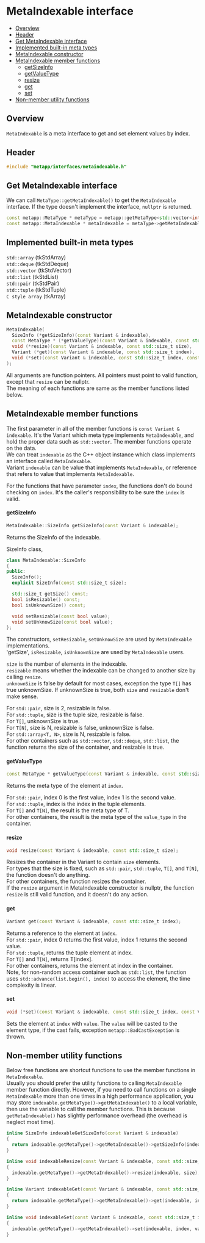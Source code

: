 [//]: # (Auto generated file, don't modify this file.)

# MetaIndexable interface
<!--begintoc-->
* [Overview](#a2_1)
* [Header](#a2_2)
* [Get MetaIndexable interface](#a2_3)
* [Implemented built-in meta types](#a2_4)
* [MetaIndexable constructor](#a2_5)
* [MetaIndexable member functions](#a2_6)
  * [getSizeInfo](#a4_1)
  * [getValueType](#a4_2)
  * [resize](#a4_3)
  * [get](#a4_4)
  * [set](#a4_5)
* [Non-member utility functions](#a2_7)
<!--endtoc-->

<a id="a2_1"></a>
## Overview

`MetaIndexable` is a meta interface to get and set element values by index.  

<a id="a2_2"></a>
## Header

```c++
#include "metapp/interfaces/metaindexable.h"
```

<a id="a2_3"></a>
## Get MetaIndexable interface

We can call `MetaType::getMetaIndexable()` to get the `MetaIndexable` interface. If the type doesn't implement the interface, `nullptr` is returned.

```c++
const metapp::MetaType * metaType = metapp::getMetaType<std::vector<int> >();
const metapp::MetaIndexable * metaIndexable = metaType->getMetaIndexable();
```

<a id="a2_4"></a>
## Implemented built-in meta types

`std::array` (tkStdArray)  
`std::deque` (tkStdDeque)  
`std::vector` (tkStdVector)  
`std::list` (tkStdList)  
`std::pair` (tkStdPair)  
`std::tuple` (tkStdTuple)  
`C style array` (tkArray)  

<a id="a2_5"></a>
## MetaIndexable constructor

```c++
MetaIndexable(
  SizeInfo (*getSizeInfo)(const Variant & indexable),
  const MetaType * (*getValueType)(const Variant & indexable, const std::size_t index),
  void (*resize)(const Variant & indexable, const std::size_t size),
  Variant (*get)(const Variant & indexable, const std::size_t index),
  void (*set)(const Variant & indexable, const std::size_t index, const Variant & value)
);
```

All arguments are function pointers. All pointers must point to valid function, except that `resize` can be nullptr.  
The meaning of each functions are same as the member functions listed below.

<a id="a2_6"></a>
## MetaIndexable member functions

The first parameter in all of the member functions is `const Variant & indexable`.
It's the Variant which meta type implements `MetaIndexable`, and hold the proper data such as `std::vector`.
The member functions operate on the data.  
We can treat `indexable` as the C++ object instance which class implements an interface called `MetaIndexable`.  
Variant `indexable` can be value that implements `MetaIndexable`, or reference that refers to value that implements `MetaIndexable`.  

For the functions that have parameter `index`, the functions don't do bound checking on `index`.
It's the caller's responsibility to be sure the `index` is valid.

<a id="a4_1"></a>
#### getSizeInfo

```c++
MetaIndexable::SizeInfo getSizeInfo(const Variant & indexable);
```

Returns the SizeInfo of the indexable.  

SizeInfo class,

```c++
class MetaIndexable::SizeInfo
{
public:
  SizeInfo();
  explicit SizeInfo(const std::size_t size);

  std::size_t getSize() const;
  bool isResizable() const;
  bool isUnknownSize() const;

  void setResizable(const bool value);
  void setUnknowSize(const bool value);
};
```

The constructors, `setResizable`, `setUnknowSize` are used by `MetaIndexable` implementations.  
'getSize', `isResizable`, `isUnknownSize` are used by `MetaIndexable` users.  

`size` is the number of elements in the indexable.  
`resizable` means whether the indexable can be changed to another size by calling `resize`.  
`unknownSize` is false by default for most cases, exception the type `T[]` has true unknownSize. If unknownSize is true,
both `size` and `resizable` don't make sense.  

For `std::pair`, size is 2, resizable is false.  
For `std::tuple`, size is the tuple size, resizable is false.  
For `T[]`, unknownSize is true.  
For `T[N]`, size is N, resizable is false, unknownSize is false.  
For `std::array<T, N>`, size is N, resizable is false.  
For other containers such as `std::vector`, `std::deque`, `std::list`, the function returns the size of the container,
and resizable is true.  

<a id="a4_2"></a>
#### getValueType

```c++
const MetaType * getValueType(const Variant & indexable, const std::size_t index);
```

Returns the meta type of the element at `index`.  

For `std::pair`, index 0 is the first value, index 1 is the second value.  
For `std::tuple`, index is the index in the tuple elements.  
For `T[]` and `T[N]`, the result is the meta type of T.  
For other containers, the result is the meta type of the `value_type` in the container.  

<a id="a4_3"></a>
#### resize

```c++
void resize(const Variant & indexable, const std::size_t size);
```

Resizes the container in the Variant to contain `size` elements.  
For types that the size is fixed, such as `std::pair`, `std::tuple`, `T[]`, and `T[N]`, the function doesn't do anything.  
For other containers, the function resizes the container.  
If the `resize` argument in MetaIndexable constructor is nullptr, the function `resize` is still valid function, and it doesn't do any action.  

<a id="a4_4"></a>
#### get

```c++
Variant get(const Variant & indexable, const std::size_t index);
```

Returns a reference to the element at `index`.  
For `std::pair`, index 0 returns the first value, index 1 returns the second value.  
For `std::tuple`, returns the tuple element at index.  
For `T[]` and `T[N]`, returns T[index].  
For other containers, returns the element at index in the container.  
Note, for non-random access container such as `std::list`, the function uses `std::advance(list.begin(), index)` to access the element, the time complexity is linear.  

<a id="a4_5"></a>
#### set

```c++
void (*set)(const Variant & indexable, const std::size_t index, const Variant & value);
```

Sets the element at `index` with `value`. The `value` will be casted to the element type, if the cast fails, exception `metapp::BadCastException` is thrown.  

<a id="a2_7"></a>
## Non-member utility functions

Below free functions are shortcut functions to use the member functions in `MetaIndexable`.  
Usually you should prefer the utility functions to calling `MetaIndexable` member function directly. However, if you need to call functions on a single `MetaIndexable` more than one times in a high performance application, you may store `indexable.getMetaType()->getMetaIndexable()` to a local variable, then use the variable to call the member functions. This is because `getMetaIndexable()` has slightly performance overhead (the overhead is neglect most time).

```c++
inline SizeInfo indexableGetSizeInfo(const Variant & indexable)
{
  return indexable.getMetaType()->getMetaIndexable()->getSizeInfo(indexable);
}

inline void indexableResize(const Variant & indexable, const std::size_t size)
{
  indexable.getMetaType()->getMetaIndexable()->resize(indexable, size);
}

inline Variant indexableGet(const Variant & indexable, const std::size_t index)
{
  return indexable.getMetaType()->getMetaIndexable()->get(indexable, index);
}

inline void indexableSet(const Variant & indexable, const std::size_t index, const Variant & value)
{
  indexable.getMetaType()->getMetaIndexable()->set(indexable, index, value);
}
```
